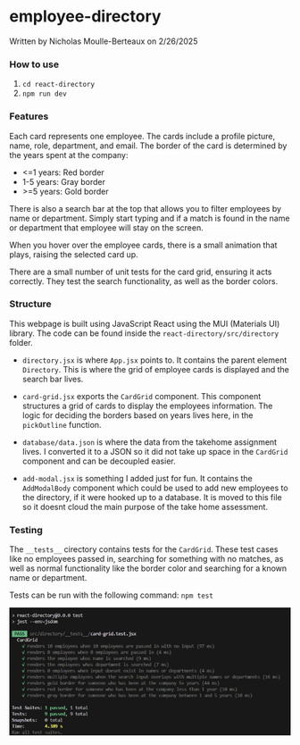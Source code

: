 # employee-directory

Written by Nicholas Moulle-Berteaux on 2/26/2025

### How to use
1. `cd react-directory`
2. `npm run dev`

### Features
Each card represents one employee. The cards include a profile picture, name, role, department, and email. The border of the card is determined by the years spent at the company:
- \<=1 years: Red border
- 1-5 years: Gray border
- \>=5 years: Gold border

There is also a search bar at the top that allows you to filter employees by name or department. Simply start typing and if a match is found in the name or department that employee will stay on the screen. 

When you hover over the employee cards, there is a small animation that plays, raising the selected card up.

There are a small number of unit tests for the card grid, ensuring it acts correctly. They test the search functionality, as well as the border colors.

### Structure

This webpage is built using JavaScript React using the MUI (Materials UI) library. The code can be found inside the `react-directory/src/directory` folder. 

- `directory.jsx` is where `App.jsx` points to. It contains the parent element `Directory`. This is where the grid of employee cards is displayed and the search bar lives.

- `card-grid.jsx` exports the `CardGrid` component. This component structures a grid of cards to display the employees information. The logic for deciding the borders based on years lives here, in the `pickOutline` function.

- `database/data.json` is where the data from the takehome assignment lives. I converted it to a JSON so it did not take up space in the `CardGrid` component and can be decoupled easier.

- `add-modal.jsx` is something I added just for fun. It contains the `AddModalBody` component which could be used to add new employees to the directory, if it were hooked up to a database. It is moved to this file so it doesnt cloud the main purpose of the take home assessment. 

### Testing

The `__tests__` cirectory contains tests for the `CardGrid`. These test cases like no employees passed in, searching for something with no matches, as well as normal functionality like the border color and searching for a known name or department.

Tests can be run with the following command: `npm test`

![Test results](https://github.com/nxmoulleb/employee-directory/blob/main/misc/test_results.png?raw=true)